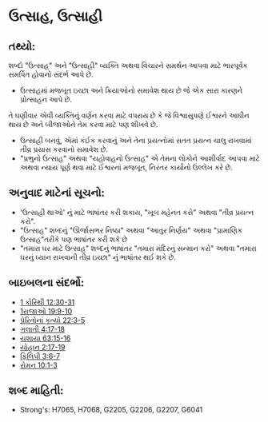 # ઉત્સાહ, ઉત્સાહી 

## તથ્યો: 

શબ્દો "ઉત્સાહ" અને "ઉત્સાહી" વ્યક્તિ અથવા વિચારને સમર્થન આપવા માટે ભારપૂર્વક સમર્પિત હોવાનો સંદર્ભ આપે છે.

* ઉત્સાહમાં મજબૂત ઇચ્છા અને ક્રિયાઓનો સમાવેશ થાય છે જે એક સારા કારણને પ્રોત્સાહન આપે છે.

તે ઘણીવાર એવી વ્યક્તિનું વર્ણન કરવા માટે વપરાય છે કે જે વિશ્વાસુપણે ઈશ્વરને આધીન થાય છે અને બીજાઓને તેમ કરવા માટે પણ શીખવે છે.

* ઉત્સાહી બનવું, એમાં કંઈક કરવાનું અને તેના પ્રયત્નોમાં સતત પ્રયત્ન ચાલુ રાખવામાં તીવ્ર પ્રયાસ કરવાનો સમાવેશ છે.
* "પ્રભુનો ઉત્સાહ" અથવા "યહોવાહનો ઉત્સાહ" એ તેમના લોકોને આશીર્વાદ આપવા માટે અથવા ન્યાય પૂર્ણ થવા માટે ઈશ્વરનાં મજબૂત, નિરંતર કાર્યોનો ઉલ્લેખ કરે છે.

## અનુવાદ માટેનાં સૂચનો: 

* 'ઉત્સાહી થાઓ' નું માટે ભાષાંતર કરી શકાય, "ખૂબ મહેનત કરો" અથવા "તીવ્ર પ્રયત્ન કરો".
* "ઉત્સાહ" શબ્દનું "ઊર્જાસભર નિષ્ઠા" અથવા "આતુર નિર્ણય" અથવા "પ્રામાણિક ઉત્સાહ"તરીકે પણ ભાષાંતર કરી શકે છે
* "તમારા ઘર માટે ઉત્સાહ" શબ્દનું ભાષાંતર "તમારા મંદિરનું સન્માન કરો" અથવા "તમારા ઘરનું ધ્યાન રાખવાની તીવ્ર ઇચ્છા" નું ભાષાંતર થઈ શકે છે.

## બાઇબલના સંદર્ભો: 

* [1 કોરિંથી 12:30-31](rc://gu/tn/help/1co/12/30)
* [1રાજાઓ 19:9-10](rc://gu/tn/help/1ki/19/09)
* [પ્રેરિતોનાં કૃત્યો 22:3-5](rc://gu/tn/help/act/22/03)
* [ગલાતી 4:17-18](rc://gu/tn/help/gal/04/17)
* [યશાયા 63:15-16](rc://gu/tn/help/isa/63/15)
* [યોહાન 2:17-19](rc://gu/tn/help/jhn/02/17)
* [ફિલિપી 3:6-7](rc://gu/tn/help/php/03/06)
* [રોમન 10:1-3](rc://gu/tn/help/rom/10/01)

## શબ્દ માહિતી: 

* Strong's: H7065, H7068, G2205, G2206, G2207, G6041
